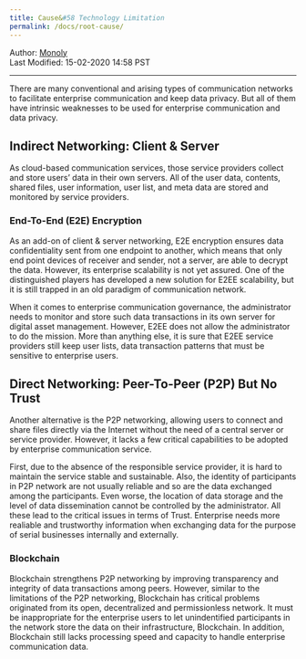 ```yaml
---
title: Cause&#58 Technology Limitation
permalink: /docs/root-cause/
---
```

Author: <a href="mailto:admin@monoly.com">Monoly</a>
<br>
Last Modified: 15-02-2020 14:58 PST
<br>

----
        
<!--![Image Alt text]({{"/assets/img/p2p-test.png"| relative_url}})-->
There are many conventional and arising types of communication networks to facilitate enterprise communication and keep data privacy. But all of them have intrinsic weaknesses to be used for enterprise communication and data privacy.

##	Indirect Networking: Client & Server 
As cloud-based communication services, those service providers collect and store users’ data in their own servers. All of the user data, contents, shared files, user information, user list, and meta data are stored and monitored by service providers.

### End-To-End (E2E) Encryption
As an add-on of client & server networking, E2E encryption ensures data confidentiality sent from one endpoint to another, which means that only end point devices of receiver and sender, not a server, are able to decrypt the data. However, its enterprise scalability is not yet assured. One of the distinguished players has developed a new solution for E2EE scalability, but it is still trapped in an old paradigm of communication network.

When it comes to enterprise communication governance, the administrator needs to monitor and store such data transactions in its own server for digital asset management. However, E2EE does not allow the administrator to do the mission. More than anything else, it is sure that E2EE service providers still keep user lists, data transaction patterns that must be sensitive to enterprise users.

## Direct Networking: Peer-To-Peer (P2P) But No Trust
Another alternative is the P2P networking, allowing users to connect and share files directly via the Internet without the need of a central server or service provider. However, it lacks a few critical capabilities to be adopted by enterprise communication service.

First, due to the absence of the responsible service provider, it is hard to maintain the service stable and sustainable. Also, the identity of participants in P2P network are not usually reliable and so are the data exchanged among the participants. Even worse, the location of data storage and the level of data dissemination cannot be controlled by the administrator. All these lead to the critical issues in terms of Trust. Enterprise needs more realiable and trustworthy information when exchanging data for the purpose of serial businesses internally and externally.

### Blockchain
Blockchain strengthens P2P networking by improving transparency and integrity of data transactions among peers. However, similar to the limitations of the P2P networking, Blockchain has critical problems originated from its open, decentralized and permissionless network. It must be inappropriate for the enterprise users to let unindentified participants in the network store the data on their infrastructure, Blockchain. In addition, Blockchain still lacks processing speed and capacity to handle enterprise communication data.

<!--
### On-premise
Still, a lot of enterprises and organizations adopt on-premise type of communication service such as a messenger and collaborative tool systems. This fits in where they want to keep their data under their control and do not want to interact with those from outside of the company/organization. However, the trend goes for the wider area of interaction including other companies and/or organization to get benefits from Open Innovation approach. (link the reference here)
### SaaS (Software-as-a-Service)
Most dominant and cutting-edge services are provided in a form of SaaS. A and B are notably growing fast since broader communication and reducing cumbersome email are possible by using their services. However, this type of services are inevitably a kind of Shadow IT that the company's management would never allow for data security.
### End-to-end Encryption
Yet another alternative is end-to-end (E2E) encryption. However, the companies and organization would not be able to monitor their employees interaction which potentially include sensitive information and even confidential one. Furthermore, E2E approach is not scalable so it costs more than expected when you want to expand the service and make your employees using it proactively.
### Peer-to-peer Networking
blah. blah
### Blockchain
blah blah.

-->
